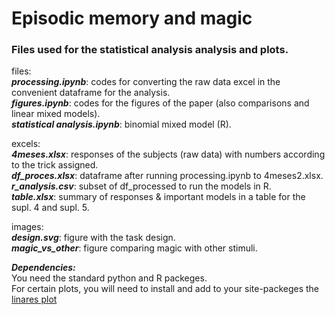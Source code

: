 # Episodic memory and magic  

### Files used for the statistical analysis analysis and plots.  

files:   
***processing.ipynb***: codes for converting the raw data excel in the convenient dataframe for the analysis.  
***figures.ipynb***: codes for the figures of the paper (also comparisons and linear mixed models).    
***statistical analysis.ipynb***: binomial mixed model (R).    


excels:  
***4meses.xlsx***: responses of the subjects (raw data) with numbers according to the trick assigned.    
***df_proces.xlsx***: dataframe after running processing.ipynb to 4meses2.xlsx.  
***r_analysis.csv***: subset of df_processed to run the models in R.    
***table.xlsx***: summary of responses & important models in a table for the supl. 4 and supl. 5.  

images:  
***design.svg***: figure with the task design.    
***magic_vs_other***: figure comparing magic with other stimuli.  


***Dependencies:***  
You need the standard python and R packeges.  
For certain plots, you will need to install and add to your site-packeges the [linares plot](https://github.com/davidbestue/funciones)  
